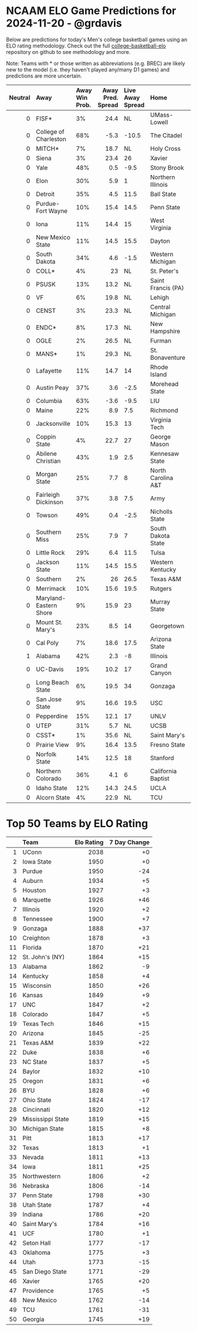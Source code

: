 # NCAAM ELO Game Predictions for 2024-11-20 - @grdavis
Below are predictions for today's Men's college basketball games using an ELO rating methodology. Check out the full [college-basketball-elo](https://github.com/grdavis/college-basketball-elo) repository on github to see methodology and more.

Note: Teams with * or those written as abbreviations (e.g. BREC) are likely new to the model (i.e. they haven't played any/many D1 games) and predictions are more uncertain.

|   Neutral | Away                   | Away Win Prob.   |   Away Pred. Spread | Live Away Spread   | Home               | Home Win Prob.   |   Home Pred. Spread |
|----------:|:-----------------------|:-----------------|--------------------:|:-------------------|:-------------------|:-----------------|--------------------:|
|         0 | FISF*                  | 3%               |                24.4 | NL                 | UMass-Lowell       | 97%              |               -24.4 |
|         0 | College of Charleston  | 68%              |                -5.3 | -10.5              | The Citadel        | 32%              |                 5.3 |
|         0 | MITCH*                 | 7%               |                18.7 | NL                 | Holy Cross         | 93%              |               -18.7 |
|         0 | Siena                  | 3%               |                23.4 | 26                 | Xavier             | 97%              |               -23.4 |
|         0 | Yale                   | 48%              |                 0.5 | -9.5               | Stony Brook        | 52%              |                -0.5 |
|         0 | Elon                   | 30%              |                 5.9 | 1                  | Northern Illinois  | 70%              |                -5.9 |
|         0 | Detroit                | 35%              |                 4.5 | 11.5               | Ball State         | 65%              |                -4.5 |
|         0 | Purdue-Fort Wayne      | 10%              |                15.4 | 14.5               | Penn State         | 90%              |               -15.4 |
|         0 | Iona                   | 11%              |                14.4 | 15                 | West Virginia      | 89%              |               -14.4 |
|         0 | New Mexico State       | 11%              |                14.5 | 15.5               | Dayton             | 89%              |               -14.5 |
|         0 | South Dakota           | 34%              |                 4.6 | -1.5               | Western Michigan   | 66%              |                -4.6 |
|         0 | COLL*                  | 4%               |                23   | NL                 | St. Peter's        | 96%              |               -23   |
|         0 | PSUSK                  | 13%              |                13.2 | NL                 | Saint Francis (PA) | 87%              |               -13.2 |
|         0 | VF                     | 6%               |                19.8 | NL                 | Lehigh             | 94%              |               -19.8 |
|         0 | CENST                  | 3%               |                23.3 | NL                 | Central Michigan   | 97%              |               -23.3 |
|         0 | ENDC*                  | 8%               |                17.3 | NL                 | New Hampshire      | 92%              |               -17.3 |
|         0 | OGLE                   | 2%               |                26.5 | NL                 | Furman             | 98%              |               -26.5 |
|         0 | MANS*                  | 1%               |                29.3 | NL                 | St. Bonaventure    | 99%              |               -29.3 |
|         0 | Lafayette              | 11%              |                14.7 | 14                 | Rhode Island       | 89%              |               -14.7 |
|         0 | Austin Peay            | 37%              |                 3.6 | -2.5               | Morehead State     | 63%              |                -3.6 |
|         0 | Columbia               | 63%              |                -3.6 | -9.5               | LIU                | 37%              |                 3.6 |
|         0 | Maine                  | 22%              |                 8.9 | 7.5                | Richmond           | 78%              |                -8.9 |
|         0 | Jacksonville           | 10%              |                15.3 | 13                 | Virginia Tech      | 90%              |               -15.3 |
|         0 | Coppin State           | 4%               |                22.7 | 27                 | George Mason       | 96%              |               -22.7 |
|         0 | Abilene Christian      | 43%              |                 1.9 | 2.5                | Kennesaw State     | 57%              |                -1.9 |
|         0 | Morgan State           | 25%              |                 7.7 | 8                  | North Carolina A&T | 75%              |                -7.7 |
|         0 | Fairleigh Dickinson    | 37%              |                 3.8 | 7.5                | Army               | 63%              |                -3.8 |
|         0 | Towson                 | 49%              |                 0.4 | -2.5               | Nicholls State     | 51%              |                -0.4 |
|         0 | Southern Miss          | 25%              |                 7.9 | 7                  | South Dakota State | 75%              |                -7.9 |
|         0 | Little Rock            | 29%              |                 6.4 | 11.5               | Tulsa              | 71%              |                -6.4 |
|         0 | Jackson State          | 11%              |                14.5 | 15.5               | Western Kentucky   | 89%              |               -14.5 |
|         0 | Southern               | 2%               |                26   | 26.5               | Texas A&M          | 98%              |               -26   |
|         0 | Merrimack              | 10%              |                15.6 | 19.5               | Rutgers            | 90%              |               -15.6 |
|         0 | Maryland-Eastern Shore | 9%               |                15.9 | 23                 | Murray State       | 91%              |               -15.9 |
|         0 | Mount St. Mary's       | 23%              |                 8.5 | 14                 | Georgetown         | 77%              |                -8.5 |
|         0 | Cal Poly               | 7%               |                18.6 | 17.5               | Arizona State      | 93%              |               -18.6 |
|         1 | Alabama                | 42%              |                 2.3 | -8                 | Illinois           | 58%              |                -2.3 |
|         0 | UC-Davis               | 19%              |                10.2 | 17                 | Grand Canyon       | 81%              |               -10.2 |
|         0 | Long Beach State       | 6%               |                19.5 | 34                 | Gonzaga            | 94%              |               -19.5 |
|         0 | San Jose State         | 9%               |                16.6 | 19.5               | USC                | 91%              |               -16.6 |
|         0 | Pepperdine             | 15%              |                12.1 | 17                 | UNLV               | 85%              |               -12.1 |
|         0 | UTEP                   | 31%              |                 5.7 | NL                 | UCSB               | 69%              |                -5.7 |
|         0 | CSST*                  | 1%               |                35.6 | NL                 | Saint Mary's       | 99%              |               -35.6 |
|         0 | Prairie View           | 9%               |                16.4 | 13.5               | Fresno State       | 91%              |               -16.4 |
|         0 | Norfolk State          | 14%              |                12.5 | 18                 | Stanford           | 86%              |               -12.5 |
|         0 | Northern Colorado      | 36%              |                 4.1 | 6                  | California Baptist | 64%              |                -4.1 |
|         0 | Idaho State            | 12%              |                14.3 | 24.5               | UCLA               | 88%              |               -14.3 |
|         0 | Alcorn State           | 4%               |                22.9 | NL                 | TCU                | 96%              |               -22.9 |

# Top 50 Teams by ELO Rating
|    | Team              |   Elo Rating |   7 Day Change |
|---:|:------------------|-------------:|---------------:|
|  1 | UConn             |         2038 |             +0 |
|  2 | Iowa State        |         1950 |             +0 |
|  3 | Purdue            |         1950 |            -24 |
|  4 | Auburn            |         1934 |             +5 |
|  5 | Houston           |         1927 |             +3 |
|  6 | Marquette         |         1926 |            +46 |
|  7 | Illinois          |         1920 |             +2 |
|  8 | Tennessee         |         1900 |             +7 |
|  9 | Gonzaga           |         1888 |            +37 |
| 10 | Creighton         |         1878 |             +3 |
| 11 | Florida           |         1870 |            +21 |
| 12 | St. John's (NY)   |         1864 |            +15 |
| 13 | Alabama           |         1862 |             -9 |
| 14 | Kentucky          |         1858 |             +4 |
| 15 | Wisconsin         |         1850 |            +26 |
| 16 | Kansas            |         1849 |             +9 |
| 17 | UNC               |         1847 |             +2 |
| 18 | Colorado          |         1847 |             +5 |
| 19 | Texas Tech        |         1846 |            +15 |
| 20 | Arizona           |         1845 |            -25 |
| 21 | Texas A&M         |         1839 |            +22 |
| 22 | Duke              |         1838 |             +6 |
| 23 | NC State          |         1837 |             +5 |
| 24 | Baylor            |         1832 |            +10 |
| 25 | Oregon            |         1831 |             +6 |
| 26 | BYU               |         1828 |             +6 |
| 27 | Ohio State        |         1824 |            -17 |
| 28 | Cincinnati        |         1820 |            +12 |
| 29 | Mississippi State |         1819 |            +15 |
| 30 | Michigan State    |         1815 |             +8 |
| 31 | Pitt              |         1813 |            +17 |
| 32 | Texas             |         1813 |             +1 |
| 33 | Nevada            |         1811 |            +13 |
| 34 | Iowa              |         1811 |            +25 |
| 35 | Northwestern      |         1806 |             +2 |
| 36 | Nebraska          |         1806 |            -14 |
| 37 | Penn State        |         1798 |            +30 |
| 38 | Utah State        |         1787 |             +4 |
| 39 | Indiana           |         1786 |            +20 |
| 40 | Saint Mary's      |         1784 |            +16 |
| 41 | UCF               |         1780 |             +1 |
| 42 | Seton Hall        |         1777 |            -17 |
| 43 | Oklahoma          |         1775 |             +3 |
| 44 | Utah              |         1773 |            -15 |
| 45 | San Diego State   |         1771 |            -29 |
| 46 | Xavier            |         1765 |            +20 |
| 47 | Providence        |         1765 |             +5 |
| 48 | New Mexico        |         1762 |            -14 |
| 49 | TCU               |         1761 |            -31 |
| 50 | Georgia           |         1745 |            +19 |